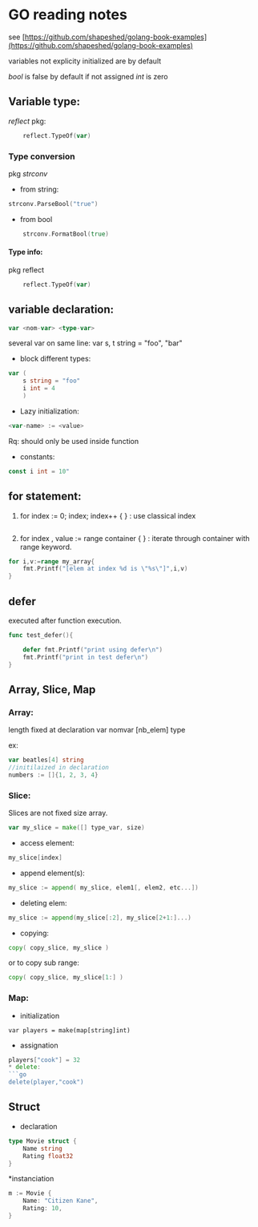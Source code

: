 # GO reading notes
see [https://github.com/shapeshed/golang-book-examples](https://github.com/shapeshed/golang-book-examples)

variables not explicity initialized are by default

*bool* is false by default if not assigned
*int* is zero

## Variable type: 

*reflect* pkg:
```go
    reflect.TypeOf(var)
```

### Type conversion
pkg *strconv*
* from string:
```go
strconv.ParseBool("true")
```
   
* from bool 
```go
    strconv.FormatBool(true) 
````

#### Type info: 
pkg reflect
```go
    reflect.TypeOf(var)
```
## variable declaration:
```go
var <nom-var> <type-var>
```
several var on same line: var s, t string = "foo", "bar"

* block different types:
```go
var (
	s string = "foo"
  	i int = 4
    )
```
* Lazy initialization: 
```go
<var-name> := <value> 
```
Rq: should only be used inside function


* constants: 
```go
const i int = 10"
```

## for statement:

1) for index := 0; index; index++ { } : use classical index
```
```

2) for index , value := range container { } : iterate through container with range keyword.
```go
for i,v:=range my_array{
	fmt.Printf("[elem at index %d is \"%s\"]",i,v)
}
```
## defer

executed after function execution.
```go
func test_defer(){

	defer fmt.Printf("print using defer\n")
	fmt.Printf("print in test defer\n")
}
```

## Array, Slice, Map

### Array:
length fixed at declaration
var nomvar [nb_elem] type

ex:
```go
var beatles[4] string
//initilaized in declaration
numbers := []{1, 2, 3, 4}
```

### Slice: 
Slices are not fixed size array.
```go
var my_slice = make([] type_var, size)
```
* access element: 
```go
my_slice[index]
```
* append element(s): 
```go
my_slice := append( my_slice, elem1[, elem2, etc...])
```
* deleting elem: 
```go
my_slice := append(my_slice[:2], my_slice[2+1:]...)
```
* copying: 
```go
copy( copy_slice, my_slice ) 
```
or to copy sub range:
```go
copy( copy_slice, my_slice[1:] ) 
```


### Map:
* initialization
```
var players = make(map[string]int)
```
* assignation
```go
players["cook"] = 32
* delete:
```go
delete(player,"cook")
```

## Struct
* declaration
```go
type Movie struct {
	Name string
	Rating float32
}
```
*instanciation
```go
m := Movie {
	Name: "Citizen Kane",
	Rating: 10,
}
```
